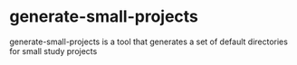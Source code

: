 # generate-small-projects
generate-small-projects is a tool that generates a set of default directories for small study projects
